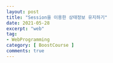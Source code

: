 ```yaml
---
layout: post
title: "Session을 이용한 상태정보 유지하기"
date: 2021-05-28
excerpt: "web"
tag:
- WebProgramming
category: [ BoostCourse ]
comments: true
---
```

